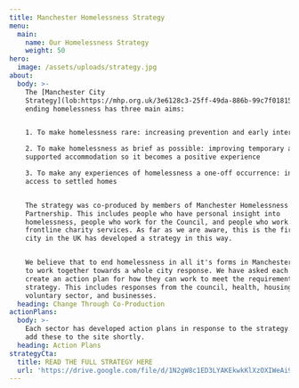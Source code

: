 ```yaml
---
title: Manchester Homelessness Strategy
menu:
  main:
    name: Our Homelessness Strategy
    weight: 50
hero:
  image: /assets/uploads/strategy.jpg
about:
  body: >-
    The [Manchester City
    Strategy](lob:https://mhp.org.uk/3e6128c3-25ff-49da-886b-99c7f018154f) for
    ending homelessness has three main aims:


    1. To make homelessness rare: increasing prevention and early intervention

    2. To make homelessness as brief as possible: improving temporary and
    supported accommodation so it becomes a positive experience

    3. To make any experiences of homelessness a one-off occurrence: increasing
    access to settled homes


    The strategy was co-produced by members of Manchester Homelessness
    Partnership. This includes people who have personal insight into
    homelessness, people who work for the Council, and people who work in
    frontline charity services. As far as we are aware, this is the first time a
    city in the UK has developed a strategy in this way.


    We believe that to end homelessness in all it's forms in Manchester, we have
    to work together towards a whole city response. We have asked each sector to
    create an action plan for how they can work to meet the requirements of this
    strategy. This includes responses from the council, health, housing, the
    voluntary sector, and businesses.
  heading: Change Through Co-Production
actionPlans:
  body: >-
    Each sector has developed action plans in response to the strategy. We will
    add these to the site shortly.
  heading: Action Plans
strategyCta:
  title: READ THE FULL STRATEGY HERE
  url: 'https://drive.google.com/file/d/1N2gW8c1ED3LYAKEkwkKlXzOXIWeAi9D1/view'
---
```


